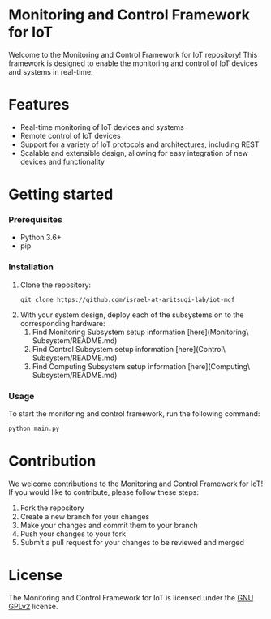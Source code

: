 # Monitoring and Control Framework for IoT

Welcome to the Monitoring and Control Framework for IoT repository! This framework is designed to enable the monitoring and control of IoT devices and systems in real-time.


Features
=============

- Real-time monitoring of IoT devices and systems
- Remote control of IoT devices
- Support for a variety of IoT protocols and architectures, including REST
- Scalable and extensible design, allowing for easy integration of new devices and functionality

Getting started
=============
### Prerequisites
- Python 3.6+
- pip

### Installation

1. Clone the repository:
    ``` 
    git clone https://github.com/israel-at-aritsugi-lab/iot-mcf

    ```
1. With your system design, deploy each of the subsystems on to the corresponding hardware:
    1. Find Monitoring Subsystem setup information [here](Monitoring\ Subsystem/README.md)
    1. Find Control Subsystem setup information [here](Control\ Subsystem/README.md)
    1. Find Computing Subsystem setup information [here](Computing\ Subsystem/README.md)

### Usage
To start the monitoring and control framework, run the following command:

``` c
python main.py


```

Contribution
=============
We welcome contributions to the Monitoring and Control Framework for IoT! If you would like to contribute, please follow these steps:

1. Fork the repository
1. Create a new branch for your changes
1. Make your changes and commit them to your branch
1. Push your changes to your fork
1. Submit a pull request for your changes to be reviewed and merged

License
=============

The Monitoring and Control Framework for IoT is licensed under the [GNU GPLv2](http://www.gnu.org/licenses/old-licenses/gpl-2.0.html) license.
